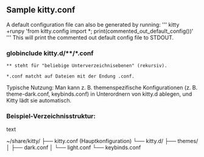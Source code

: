 
## Sample kitty.conf

A default configuration file can also be generated by running:
'''
kitty +runpy 'from kitty.config import *; print(commented_out_default_config())'
'''
This will print the commented out default config file to STDOUT.

### globinclude kitty.d/**/*.conf

    ** steht für "beliebige Unterverzeichnisebenen" (rekursiv).

    *.conf matcht auf Dateien mit der Endung .conf.

Typische Nutzung:
Man kann z. B. themenspezifische Konfigurationen (z. B. theme-dark.conf, keybinds.conf) in Unterordnern von kitty.d ablegen, und Kitty lädt sie automatisch.

### Beispiel-Verzeichnisstruktur:
text

~/share/kitty/
├── kitty.conf           (Hauptkonfiguration)
└── kitty.d/
    ├── themes/
    │   ├── dark.conf
    │   └── light.conf
    └── keybinds.conf
